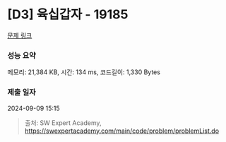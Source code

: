 # [D3] 육십갑자 - 19185 

[문제 링크](https://swexpertacademy.com/main/code/problem/problemDetail.do?contestProbId=AYzIZNkq-v4DFAQ9) 

### 성능 요약

메모리: 21,384 KB, 시간: 134 ms, 코드길이: 1,330 Bytes

### 제출 일자

2024-09-09 15:15



> 출처: SW Expert Academy, https://swexpertacademy.com/main/code/problem/problemList.do